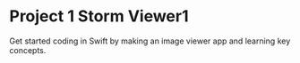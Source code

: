 # Project 1 Storm Viewer1

Get started coding in Swift by making an image viewer app and learning key concepts.